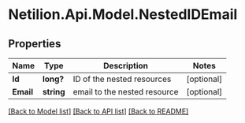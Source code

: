 # Netilion.Api.Model.NestedIDEmail
## Properties

Name | Type | Description | Notes
------------ | ------------- | ------------- | -------------
**Id** | **long?** | ID of the nested resources | [optional] 
**Email** | **string** | email to the nested resource | [optional] 

[[Back to Model list]](../README.md#documentation-for-models) [[Back to API list]](../README.md#documentation-for-api-endpoints) [[Back to README]](../README.md)

